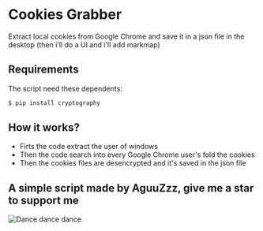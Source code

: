 # Cookies Grabber

Extract local cookies from Google Chrome and save it in a json file in the desktop
(then i'll do a UI and i'll add markmap)

## Requirements

The script need these dependents:
```bash
$ pip install cryptography
```

## How it works?
- Firts the code extract the user of windows
- Then the code search into every Google Chrome user's fold the cookies
- Then the cookies files are desencrypted and it's saved in the json file

## A simple script made by AguuZzz, give me a star to support me
![Dance dance dance](https://media.tenor.com/p_4UALhVSkIAAAAd/pk-xd.gif)
